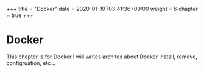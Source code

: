 +++
title = "Docker"
date = 2020-01-19T03:41:36+09:00
weight = 6
chapter = true
+++

# Docker

This chapter is for Docker
I will writes archites about Docker install, remove, configruation, etc ..
